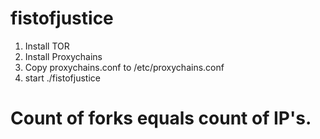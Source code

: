 # fistofjustice
1. Install TOR 
2. Install Proxychains 
3. Copy proxychains.conf to /etc/proxychains.conf 
4. start ./fistofjustice 

# Count of forks equals count of IP's. 
